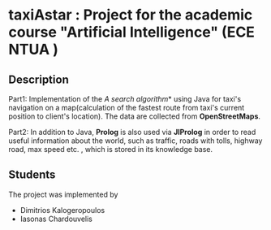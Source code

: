 # taxiAstar : Project for the academic course "Artificial Intelligence" (ECE NTUA )

## Description

Part1: Implementation of the **A* search algorithm** using Java for taxi's navigation on a map(calculation of the fastest route from taxi's current position to client's location). The data are collected from **OpenStreetMaps**. 
  
Part2: In addition to Java, **Prolog** is also used via **JIProlog** in order to read useful information about the world, such as traffic, roads with tolls, highway road, max speed etc. ,  which is stored in its knowledge base.

## Students

The project was implemented by 

* Dimitrios Kalogeropoulos
* Iasonas Chardouvelis
